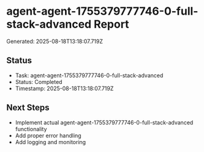 # agent-agent-1755379777746-0-full-stack-advanced Report

Generated: 2025-08-18T13:18:07.719Z

## Status
- Task: agent-agent-1755379777746-0-full-stack-advanced
- Status: Completed
- Timestamp: 2025-08-18T13:18:07.719Z

## Next Steps
- Implement actual agent-agent-1755379777746-0-full-stack-advanced functionality
- Add proper error handling
- Add logging and monitoring
